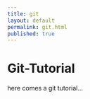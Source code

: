 ```yaml
---
title: git
layout: default
permalink: git.html
published: true
---
```


# Git-Tutorial

here comes a git tutorial...